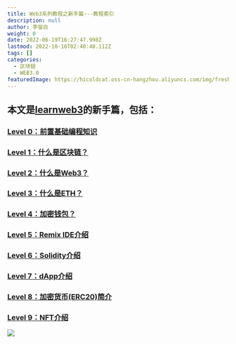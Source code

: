 ```yaml
---
title: Web3系列教程之新手篇---教程索引
description: null
author: 李留白
weight: 0
date: 2022-06-19T16:27:47.998Z
lastmod: 2022-10-16T02:40:40.112Z
tags: []
categories:
  - 区块链
  - WEB3.0
featuredImage: https://hicoldcat.oss-cn-hangzhou.aliyuncs.com/img/freshman.png
---
```


## 本文是[learnweb3](https://www.learnweb3.io/)的新手篇，包括：

### [Level 0：前置基础编程知识](https://hicoldcat.com/posts/web3/freshman-track-0)
### [Level 1：什么是区块链？](https://hicoldcat.com/posts/web3/freshman-track-1)
### [Level 2：什么是Web3？](https://hicoldcat.com/posts/web3/freshman-track-2)
### [Level 3：什么是ETH？](https://hicoldcat.com/posts/web3/freshman-track-3)
### [Level 4：加密钱包？](https://hicoldcat.com/posts/web3/freshman-track-4)
### [Level 5：Remix IDE介绍](https://hicoldcat.com/posts/web3/freshman-track-5)
### [Level 6：Solidity介绍](https://hicoldcat.com/posts/web3/freshman-track-6)
### [Level 7：dApp介绍](https://hicoldcat.com/posts/web3/freshman-track-7)
### [Level 8：加密货币(ERC20)简介](https://hicoldcat.com/posts/web3/freshman-track-8)
### [Level 9：NFT介绍](https://hicoldcat.com/posts/web3/freshman-track-9)

![](https://hicoldcat.oss-cn-hangzhou.aliyuncs.com/img/my.png)
